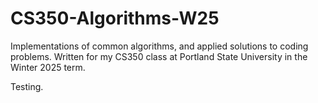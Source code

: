 # CS350-Algorithms-W25
Implementations of common algorithms, and applied solutions to coding problems. Written for my CS350 class at Portland State University in the Winter 2025 term.

Testing.